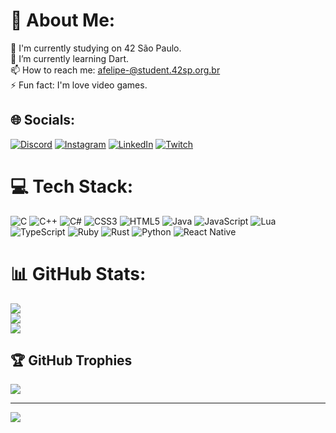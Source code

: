 # 💫 About Me:
🔭 I'm currently studying on 42 São Paulo.<br>🌱 I’m currently learning Dart.<br>📫 How to reach me: afelipe-@student.42sp.org.br <br>⚡ Fun fact: I'm love video games.


## 🌐 Socials:
[![Discord](https://img.shields.io/badge/Discord-%237289DA.svg?logo=discord&logoColor=white)](htttps://discord.gg/Akashi#2498) [![Instagram](https://img.shields.io/badge/Instagram-%23E4405F.svg?logo=Instagram&logoColor=white)](https://instagram.com/https://www.instagram.com/felipe_anderssom/) [![LinkedIn](https://img.shields.io/badge/LinkedIn-%230077B5.svg?logo=linkedin&logoColor=white)](https://linkedin.com/in/https://www.linkedin.com/in/anderson-felipe-baa232232/) [![Twitch](https://img.shields.io/badge/Twitch-%239146FF.svg?logo=Twitch&logoColor=white)](https://www.twitch.tv/akhashized) 

# 💻 Tech Stack:
![C](https://img.shields.io/badge/c-%2300599C.svg?style=for-the-badge&logo=c&logoColor=white) ![C++](https://img.shields.io/badge/c++-%2300599C.svg?style=for-the-badge&logo=c%2B%2B&logoColor=white) ![C#](https://img.shields.io/badge/c%23-%23239120.svg?style=for-the-badge&logo=c-sharp&logoColor=white) ![CSS3](https://img.shields.io/badge/css3-%231572B6.svg?style=for-the-badge&logo=css3&logoColor=white) ![HTML5](https://img.shields.io/badge/html5-%23E34F26.svg?style=for-the-badge&logo=html5&logoColor=white) ![Java](https://img.shields.io/badge/java-%23ED8B00.svg?style=for-the-badge&logo=java&logoColor=white) ![JavaScript](https://img.shields.io/badge/javascript-%23323330.svg?style=for-the-badge&logo=javascript&logoColor=%23F7DF1E) ![Lua](https://img.shields.io/badge/lua-%232C2D72.svg?style=for-the-badge&logo=lua&logoColor=white) ![TypeScript](https://img.shields.io/badge/typescript-%23007ACC.svg?style=for-the-badge&logo=typescript&logoColor=white) ![Ruby](https://img.shields.io/badge/ruby-%23CC342D.svg?style=for-the-badge&logo=ruby&logoColor=white) ![Rust](https://img.shields.io/badge/rust-%23000000.svg?style=for-the-badge&logo=rust&logoColor=white) ![Python](https://img.shields.io/badge/python-3670A0?style=for-the-badge&logo=python&logoColor=ffdd54) ![React Native](https://img.shields.io/badge/react_native-%2320232a.svg?style=for-the-badge&logo=react&logoColor=%2361DAFB)
# 📊 GitHub Stats:
![](https://github-readme-stats.vercel.app/api?username=Ahegys&theme=blueberry&hide_border=false&include_all_commits=true&count_private=true)<br/>
![](https://github-readme-streak-stats.herokuapp.com/?user=Ahegys&theme=blueberry&hide_border=false)<br/>
![](https://github-readme-stats.vercel.app/api/top-langs/?username=Ahegys&theme=blueberry&hide_border=false&include_all_commits=true&count_private=true&layout=compact)

## 🏆 GitHub Trophies
![](https://github-profile-trophy.vercel.app/?username=Ahegys&theme=discord&no-frame=false&no-bg=true&margin-w=4)

---
[![](https://visitcount.itsvg.in/api?id=Ahegys&icon=0&color=10)](https://visitcount.itsvg.in)

<!-- Proudly created with GPRM ( https://gprm.itsvg.in ) -->
